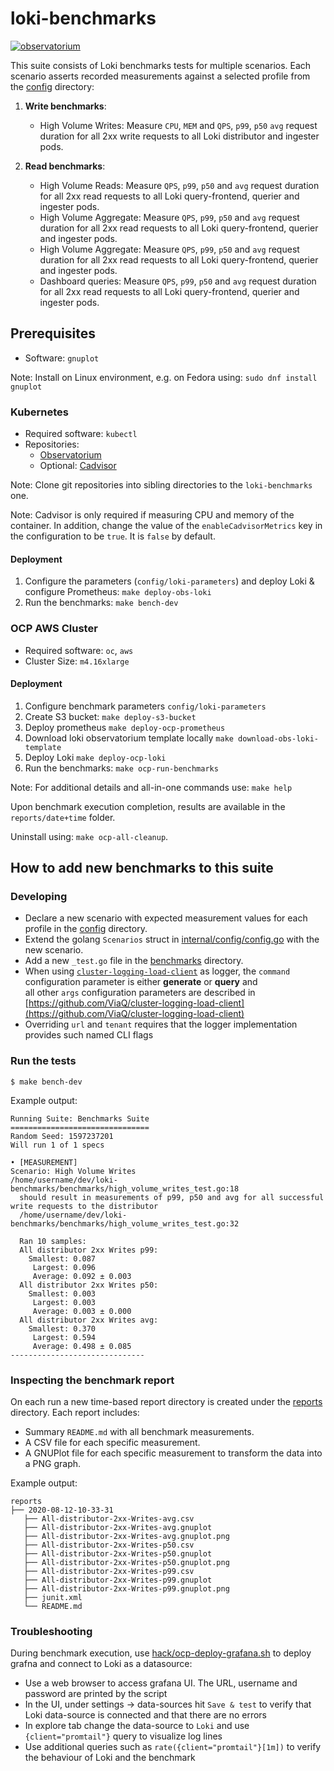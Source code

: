 # loki-benchmarks

[![observatorium](https://circleci.com/gh/observatorium/loki-benchmarks.svg?style=svg)](https://app.circleci.com/pipelines/github/observatorium/loki-benchmarks)

This suite consists of Loki benchmarks tests for multiple scenarios. Each scenario asserts recorded measurements against a selected profile from the [config](./config) directory:

1. **Write benchmarks**:
   - High Volume Writes: Measure `CPU`, `MEM` and `QPS`, `p99`, `p50` `avg` request duration for all 2xx write requests to all Loki distributor and ingester pods.

2. **Read benchmarks**:
   - High Volume Reads: Measure `QPS`, `p99`, `p50` and `avg` request duration for all 2xx read requests to all Loki query-frontend, querier and ingester pods.
   - High Volume Aggregate: Measure `QPS`, `p99`, `p50` and `avg` request duration for all 2xx read requests to all Loki query-frontend, querier and ingester pods.
   - High Volume Aggregate: Measure `QPS`, `p99`, `p50` and `avg` request duration for all 2xx read requests to all Loki query-frontend, querier and ingester pods.
   - Dashboard queries: Measure `QPS`, `p99`, `p50` and `avg` request duration for all 2xx read requests to all Loki query-frontend, querier and ingester pods.

## Prerequisites

* Software: `gnuplot`
  
Note: Install on Linux environment, e.g. on Fedora using: `sudo dnf install gnuplot`

### Kubernetes

* Required software: `kubectl`
* Repositories:
  * [Observatorium](https://github.com/observatorium/observatorium)
  * Optional: [Cadvisor](https://github.com/google/cadvisor)

Note: Clone git repositories into sibling directories to the `loki-benchmarks` one.   

Note: Cadvisor is only required if measuring CPU and memory of the container. In addition, change the value of the `enableCadvisorMetrics` key in the configuration to be `true`. It is `false` by default.

#### Deployment

1. Configure the parameters (`config/loki-parameters`) and deploy Loki & configure Prometheus: `make deploy-obs-loki`
2. Run the benchmarks: `make bench-dev`

### OCP AWS Cluster

* Required software: `oc`, `aws`
* Cluster Size: `m4.16xlarge`

#### Deployment

1. Configure benchmark parameters `config/loki-parameters`
1. Create S3 bucket: `make deploy-s3-bucket`
1. Deploy prometheus `make deploy-ocp-prometheus`
1. Download loki observatorium template locally `make download-obs-loki-template`
1. Deploy Loki `make deploy-ocp-loki`
1. Run the benchmarks: `make ocp-run-benchmarks`

Note: For additional details and all-in-one commands use: `make help`

Upon benchmark execution completion, results are available in the `reports/date+time` folder.

Uninstall using: `make ocp-all-cleanup`.


## How to add new benchmarks to this suite

### Developing

* Declare a new scenario with expected measurement values for each profile in the [config](./config) directory.
* Extend the golang `Scenarios` struct in [internal/config/config.go](./internal/config/config.go) with the new scenario.
* Add a new `_test.go` file in the [benchmarks](./benchmarks) directory.
* When using [`cluster-logging-load-client`](quay.io/openshift-logging/cluster-logging-load-client:latest) as logger,
  the `command` configuration parameter is either **generate** or **query** and  
  all other `args` configuration parameters are described in [https://github.com/ViaQ/cluster-logging-load-client](https://github.com/ViaQ/cluster-logging-load-client)
* Overriding `url` and `tenant` requires that the logger implementation provides such named CLI flags

### Run the tests

```
$ make bench-dev
```

Example output:
```
Running Suite: Benchmarks Suite
===============================
Random Seed: 1597237201
Will run 1 of 1 specs

• [MEASUREMENT]
Scenario: High Volume Writes
/home/username/dev/loki-benchmarks/benchmarks/high_volume_writes_test.go:18
  should result in measurements of p99, p50 and avg for all successful write requests to the distributor
  /home/username/dev/loki-benchmarks/benchmarks/high_volume_writes_test.go:32

  Ran 10 samples:
  All distributor 2xx Writes p99:
    Smallest: 0.087
     Largest: 0.096
     Average: 0.092 ± 0.003
  All distributor 2xx Writes p50:
    Smallest: 0.003
     Largest: 0.003
     Average: 0.003 ± 0.000
  All distributor 2xx Writes avg:
    Smallest: 0.370
     Largest: 0.594
     Average: 0.498 ± 0.085
------------------------------
```

### Inspecting the benchmark report

On each run a new time-based report directory is created under the [reports](./reports) directory. Each report includes:
* Summary `README.md` with all benchmark measurements.
* A CSV file for each specific measurement.
* A GNUPlot file for each specific measurement to transform the data into a PNG graph.

Example output:
```
reports
├── 2020-08-12-10-33-31
   ├── All-distributor-2xx-Writes-avg.csv
   ├── All-distributor-2xx-Writes-avg.gnuplot
   ├── All-distributor-2xx-Writes-avg.gnuplot.png
   ├── All-distributor-2xx-Writes-p50.csv
   ├── All-distributor-2xx-Writes-p50.gnuplot
   ├── All-distributor-2xx-Writes-p50.gnuplot.png
   ├── All-distributor-2xx-Writes-p99.csv
   ├── All-distributor-2xx-Writes-p99.gnuplot
   ├── All-distributor-2xx-Writes-p99.gnuplot.png
   ├── junit.xml
   └── README.md
```

### Troubleshooting

During benchmark execution, use [hack/ocp-deploy-grafana.sh](hack/ocp-deploy-grafana.sh) to deploy grafna and connect to Loki as a datasource: 
- Use a web browser to access grafana UI. The URL, username and password are printed by the script 
- In the UI, under settings -> data-sources hit `Save & test` to verify that Loki data-source is connected and that there are no errors
- In explore tab change the data-source to `Loki` and use `{client="promtail"}` query to visualize log lines
- Use additional queries such as `rate({client="promtail"}[1m])` to verify the behaviour of Loki and the benchmark


